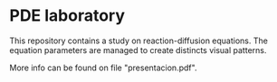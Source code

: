 # PDE laboratory

This repository contains a study on reaction-diffusion equations. The equation parameters are managed to create distincts visual patterns.

More info can be found on file "presentacion.pdf".
